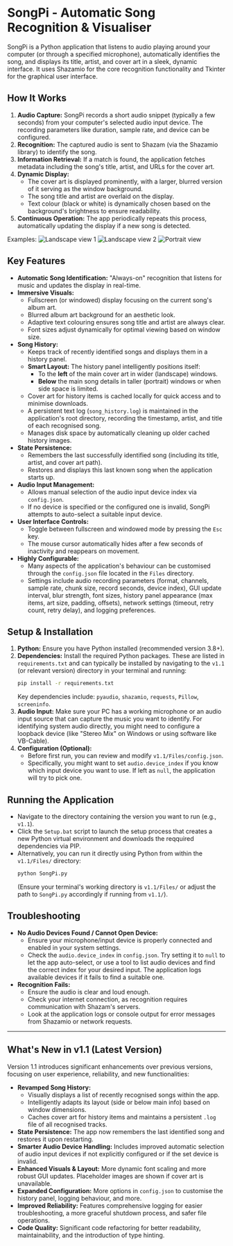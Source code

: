 # SongPi - Automatic Song Recognition & Visualiser

SongPi is a Python application that listens to audio playing around your computer (or through a specified microphone), automatically identifies the song, and displays its title, artist, and cover art in a sleek, dynamic interface. It uses Shazamio for the core recognition functionality and Tkinter for the graphical user interface.

## How It Works

1.  **Audio Capture:** SongPi records a short audio snippet (typically a few seconds) from your computer's selected audio input device. The recording parameters like duration, sample rate, and device can be configured.
2.  **Recognition:** The captured audio is sent to Shazam (via the Shazamio library) to identify the song.
3.  **Information Retrieval:** If a match is found, the application fetches metadata including the song's title, artist, and URLs for the cover art.
4.  **Dynamic Display:**
    * The cover art is displayed prominently, with a larger, blurred version of it serving as the window background.
    * The song title and artist are overlaid on the display.
    * Text colour (black or white) is dynamically chosen based on the background's brightness to ensure readability.
5.  **Continuous Operation:** The app periodically repeats this process, automatically updating the display if a new song is detected.

Examples:
![Landscape view 1](readme_images/Landscape_bright.png)
![Landscape view 2](readme_images/Landscape_dark.png)
![Portrait view](readme_images/Portrait.png)

## Key Features

* **Automatic Song Identification:** "Always-on" recognition that listens for music and updates the display in real-time.
* **Immersive Visuals:**
    * Fullscreen (or windowed) display focusing on the current song's album art.
    * Blurred album art background for an aesthetic look.
    * Adaptive text colouring ensures song title and artist are always clear.
    * Font sizes adjust dynamically for optimal viewing based on window size.
* **Song History:**
    * Keeps track of recently identified songs and displays them in a history panel.
    * **Smart Layout:** The history panel intelligently positions itself:
        * To the **left** of the main cover art in wider (landscape) windows.
        * **Below** the main song details in taller (portrait) windows or when side space is limited.
    * Cover art for history items is cached locally for quick access and to minimise downloads.
    * A persistent text log (`song_history.log`) is maintained in the application's root directory, recording the timestamp, artist, and title of each recognised song.
    * Manages disk space by automatically cleaning up older cached history images.
* **State Persistence:**
    * Remembers the last successfully identified song (including its title, artist, and cover art path).
    * Restores and displays this last known song when the application starts up.
* **Audio Input Management:**
    * Allows manual selection of the audio input device index via `config.json`.
    * If no device is specified or the configured one is invalid, SongPi attempts to auto-select a suitable input device.
* **User Interface Controls:**
    * Toggle between fullscreen and windowed mode by pressing the `Esc` key.
    * The mouse cursor automatically hides after a few seconds of inactivity and reappears on movement.
* **Highly Configurable:**
    * Many aspects of the application's behaviour can be customised through the `config.json` file located in the `Files` directory.
    * Settings include audio recording parameters (format, channels, sample rate, chunk size, record seconds, device index), GUI update interval, blur strength, font sizes, history panel appearance (max items, art size, padding, offsets), network settings (timeout, retry count, retry delay), and logging preferences.

## Setup & Installation

1.  **Python:** Ensure you have Python installed (recommended version 3.8+).
2.  **Dependencies:** Install the required Python packages. These are listed in `requirements.txt` and can typically be installed by navigating to the `v1.1` (or relevant version) directory in your terminal and running:
    ```bash
    pip install -r requirements.txt
    ```
    Key dependencies include: `pyaudio`, `shazamio`, `requests`, `Pillow`, `screeninfo`.
3.  **Audio Input:** Make sure your PC has a working microphone or an audio input source that can capture the music you want to identify. For identifying system audio directly, you might need to configure a loopback device (like "Stereo Mix" on Windows or using software like VB-Cable).
4.  **Configuration (Optional):**
    * Before first run, you can review and modify `v1.1/Files/config.json`.
    * Specifically, you might want to set `audio.device_index` if you know which input device you want to use. If left as `null`, the application will try to pick one.

## Running the Application

* Navigate to the directory containing the version you want to run (e.g., `v1.1`).
* Click the `Setup.bat` script to launch the setup process that creates a new Python virtual environment and downloads the reqquired dependencies via PIP.
* Alternatively, you can run it directly using Python from within the `v1.1/Files/` directory:
    ```bash
    python SongPi.py
    ```
    (Ensure your terminal's working directory is `v1.1/Files/` or adjust the path to `SongPi.py` accordingly if running from `v1.1/`).

## Troubleshooting

* **No Audio Devices Found / Cannot Open Device:**
    * Ensure your microphone/input device is properly connected and enabled in your system settings.
    * Check the `audio.device_index` in `config.json`. Try setting it to `null` to let the app auto-select, or use a tool to list audio devices and find the correct index for your desired input. The application logs available devices if it fails to find a suitable one.
* **Recognition Fails:**
    * Ensure the audio is clear and loud enough.
    * Check your internet connection, as recognition requires communication with Shazam's servers.
    * Look at the application logs or console output for error messages from Shazamio or network requests.

---

## What's New in v1.1 (Latest Version)

Version 1.1 introduces significant enhancements over previous versions, focusing on user experience, reliability, and new functionalities:

* **Revamped Song History:**
    * Visually displays a list of recently recognised songs within the app.
    * Intelligently adapts its layout (side or below main info) based on window dimensions.
    * Caches cover art for history items and maintains a persistent `.log` file of all recognised tracks.
* **State Persistence:** The app now remembers the last identified song and restores it upon restarting.
* **Smarter Audio Device Handling:** Includes improved automatic selection of audio input devices if not explicitly configured or if the set device is invalid.
* **Enhanced Visuals & Layout:** More dynamic font scaling and more robust GUI updates. Placeholder images are shown if cover art is unavailable.
* **Expanded Configuration:** More options in `config.json` to customise the history panel, logging behaviour, and more.
* **Improved Reliability:** Features comprehensive logging for easier troubleshooting, a more graceful shutdown process, and safer file operations.
* **Code Quality:** Significant code refactoring for better readability, maintainability, and the introduction of type hinting.
